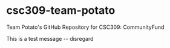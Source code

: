 # csc309-team-potato
Team Potato's GitHub Repository for CSC309: CommunityFund

This is a test message -- disregard

